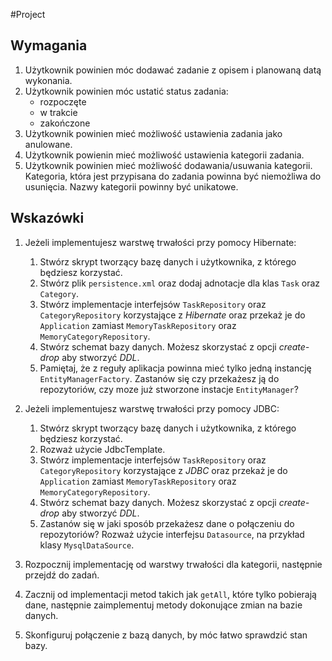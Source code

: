 #Project

## Wymagania

1. Użytkownik powinien móc dodawać zadanie z opisem i planowaną datą wykonania.
2. Użytkownik powinien móc ustatić status zadania:
   * rozpoczęte
   * w trakcie
   * zakończone
3. Użytkownik powinien mieć możliwość ustawienia zadania jako anulowane.
4. Użytkownik powienin mieć możliwość ustawienia kategorii zadania.
5. Użytkownik powinien mieć możliwość dodawania/usuwania kategorii. Kategoria, która
   jest przypisana do zadania powinna być niemożliwa do usunięcia.
   Nazwy kategorii powinny być unikatowe.
   
## Wskazówki

1. Jeżeli implementujesz warstwę trwałości przy pomocy Hibernate:

   1. Stwórz skrypt tworzący bazę danych i użytkownika, z którego będziesz korzystać.
   2. Stwórz plik `persistence.xml` oraz dodaj adnotacje dla klas `Task` oraz `Category`.
   3. Stwórz implementacje interfejsów `TaskRepository` oraz `CategoryRepository` 
      korzystające z *Hibernate* oraz przekaż je do `Application` zamiast `MemoryTaskRepository` oraz
      `MemoryCategoryRepository`.
   4. Stwórz schemat bazy danych. Możesz skorzystać z opcji *create-drop* aby stworzyć *DDL*.
   5. Pamiętaj, że z reguły aplikacja powinna mieć tylko jedną instancję `EntityManagerFactory`.
      Zastanów się czy przekażesz ją do repozytoriów, czy moze już stworzone instacje `EntityManager`?
      
2. Jeżeli implementujesz warstwę trwałości przy pomocy JDBC:

   1. Stwórz skrypt tworzący bazę danych i użytkownika, z którego będziesz korzystać.
   2. Rozważ użycie JdbcTemplate.
   3. Stwórz implementacje interfejsów `TaskRepository` oraz `CategoryRepository` 
      korzystające z *JDBC* oraz przekaż je do `Application` zamiast `MemoryTaskRepository` oraz
     `MemoryCategoryRepository`.
   4. Stwórz schemat bazy danych. Możesz skorzystać z opcji *create-drop* aby stworzyć *DDL*. 
   5. Zastanów się w jaki sposób przekażesz dane o połączeniu do repozytoriów?
      Rozważ użycie interfejsu `Datasource`, na przykład klasy `MysqlDataSource`.

3. Rozpocznij implementację od warstwy trwałości dla kategorii, następnie przejdź do zadań.
4. Zacznij od implementacji metod takich jak `getAll`, które tylko pobierają dane, następnie
   zaimplementuj metody dokonujące zmian na bazie danych.
5. Skonfiguruj połączenie z bazą danych, by móc łatwo sprawdzić stan bazy.
